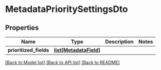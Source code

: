 # MetadataPrioritySettingsDto

## Properties
Name | Type | Description | Notes
------------ | ------------- | ------------- | -------------
**prioritized_fields** | [**list[MetadataField]**](MetadataField.md) |  | 

[[Back to Model list]](../README.md#documentation-for-models) [[Back to API list]](../README.md#documentation-for-api-endpoints) [[Back to README]](../README.md)

